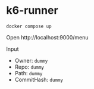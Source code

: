 # k6-runner

```
docker compose up
```

Open http://localhost:9000/menu

Input
- Owner: `dummy`
- Repo: `dummy`
- Path: `dummy`
- CommitHash: `dummy`
